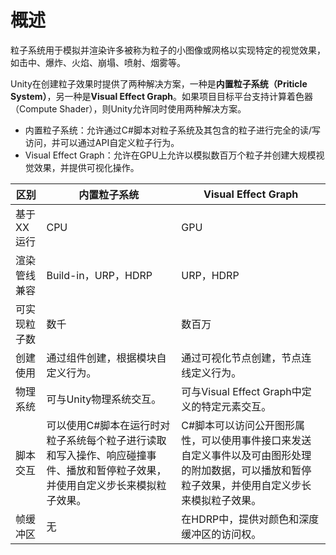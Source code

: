 # 概述

粒子系统用于模拟并渲染许多被称为粒子的小图像或网格以实现特定的视觉效果，如击中、爆炸、火焰、崩塌、喷射、烟雾等。

Unity在创建粒子效果时提供了两种解决方案，一种是**内置粒子系统（Priticle System）**，另一种是**Visual Effect Graph**。如果项目目标平台支持计算着色器（Compute Shader），则Unity允许同时使用两种解决方案。

- 内置粒子系统：允许通过C#脚本对粒子系统及其包含的粒子进行完全的读/写访问，并可以通过API自定义粒子行为。
- Visual Effect Graph：允许在GPU上允许以模拟数百万个粒子并创建大规模视觉效果，并提供可视化操作。

| 区别 | 内置粒子系统 | Visual Effect Graph |
| --- | --- | --- |
| 基于XX运行 | CPU | GPU |
| 渲染管线兼容 | Build-in，URP，HDRP | URP，HDRP |
| 可实现粒子数 | 数千 | 数百万 |
| 创建使用 | 通过组件创建，根据模块自定义行为。 | 通过可视化节点创建，节点连线定义行为。 |
| 物理系统 | 可与Unity物理系统交互。 | 可与Visual Effect Graph中定义的特定元素交互。 |
| 脚本交互 | 可以使用C#脚本在运行时对粒子系统每个粒子进行读取和写入操作、响应碰撞事件、播放和暂停粒子效果，并使用自定义步长来模拟粒子效果。 | C#脚本可以访问公开图形属性，可以使用事件接口来发送自定义事件以及可由图形处理的附加数据，可以播放和暂停粒子效果，并使用自定义步长来模拟粒子效果。 |
| 帧缓冲区 | 无 | 在HDRP中，提供对颜色和深度缓冲区的访问权。 |
